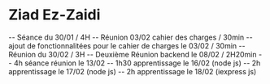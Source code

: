 # Ziad Ez-Zaidi
-- Séance du 30/01 / 4H
-- Réunion 03/02 cahier des charges / 30min
-- ajout de fonctionnalitées pour le cahier de charges le 03/02  /  30min 
-- Réunion du 30/02  /  3H
-- Deuxième Réunion backend le 08/02  /  2H20min
-- 4h séance réunion le 13/02
-- 1h30 apprentissage le 16/02 (node js)
-- 2h apprentissage le 17/02 (node js)
-- 2h apprentissage le 18/02 (iexpress js)
